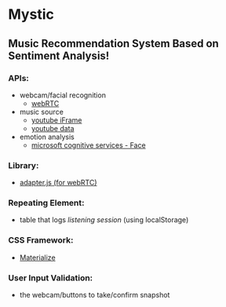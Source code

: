 # Mystic
## Music Recommendation System Based on Sentiment Analysis!

### APIs:
- webcam/facial recognition
  - [webRTC](https://webrtc.org/start/)
- music source
  - [youtube iFrame](https://developers.google.com/youtube/iframe_api_reference)
  - [youtube data](https://developers.google.com/youtube/v3/)
- emotion analysis
  - [microsoft cognitive services - Face](https://azure.microsoft.com/en-us/services/cognitive-services/face/)

### Library:
- [adapter.js (for webRTC)](https://github.com/webrtc/adapter)

### Repeating Element: 
- table that logs *listening session* (using localStorage)

### CSS Framework:
- [Materialize](https://materializecss.com)

### User Input Validation:
- the webcam/buttons to take/confirm snapshot
